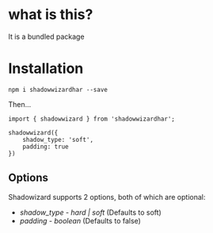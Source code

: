 # what is this?

It is a bundled package


# Installation

`npm i shadowwizardhar --save`

Then...

```
import { shadowwizard } from 'shadowwizardhar';

shadowwizard({
    shadow_type: 'soft',
    padding: true
})
```

## Options

Shadowizard supports 2 options, both of which are optional:

* *shadow_type* - _hard | soft_ (Defaults to soft)
* *padding* - _boolean_ (Defaults to false)